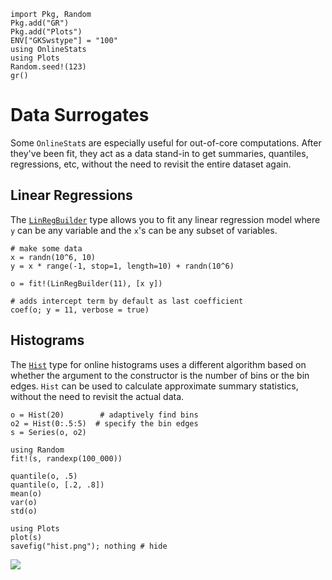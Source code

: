 ```@setup setup
import Pkg, Random
Pkg.add("GR")
Pkg.add("Plots")
ENV["GKSwstype"] = "100"
using OnlineStats
using Plots
Random.seed!(123)
gr()
```

# Data Surrogates

Some `OnlineStat`s are especially useful for out-of-core computations.  After they've been fit, they act as a data stand-in to get summaries, quantiles, regressions, etc, without the need to revisit the entire dataset again.



## Linear Regressions

The [`LinRegBuilder`](@ref) type allows you to fit any linear regression model where `y`
can be any variable and the `x`'s can be any subset of variables.

```@example setup
# make some data
x = randn(10^6, 10)
y = x * range(-1, stop=1, length=10) + randn(10^6)

o = fit!(LinRegBuilder(11), [x y])

# adds intercept term by default as last coefficient
coef(o; y = 11, verbose = true)
```

## Histograms

The [`Hist`](@ref) type for online histograms uses a different algorithm based on whether
the argument to the constructor is the number of bins or the bin edges.  `Hist` can be used 
to calculate approximate summary statistics, without the need to revisit the actual data.

```@example setup
o = Hist(20)        # adaptively find bins
o2 = Hist(0:.5:5)  # specify the bin edges
s = Series(o, o2)

using Random
fit!(s, randexp(100_000))

quantile(o, .5)
quantile(o, [.2, .8])
mean(o)
var(o)
std(o)

using Plots
plot(s)
savefig("hist.png"); nothing # hide
```

![](hist.png)

